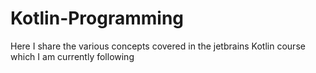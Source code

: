 # Kotlin-Programming
Here I share the various concepts covered in the jetbrains Kotlin course which I am currently following
